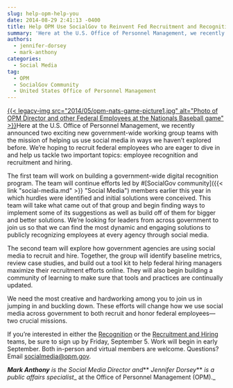 ```yaml
---
slug: help-opm-help-you
date: 2014-08-29 2:41:13 -0400
title: Help OPM Use SocialGov to Reinvent Fed Recruitment and Recognition
summary: 'Here at the U.S. Office of Personnel Management, we recently announced two exciting new government-wide working group teams with the mission of helping us use social media in ways we haven’t explored before. We’re hoping to recruit federal employees'
authors:
  - jennifer-dorsey
  - mark-anthony
categories:
  - Social Media
tag:
  - OPM
  - SocialGov Community
  - United States Office of Personnel Management
---
```


[{{< legacy-img src="2014/05/opm-nats-game-picture1.jpg" alt="Photo of OPM Director and other Federal Employees at the Nationals Baseball game" >}}](https://s3.amazonaws.com/digitalgov/legacy-img/2014/05/opm-nats-game-picture1.jpg)Here at the U.S. Office of Personnel Management, we recently announced two exciting new government-wide working group teams with the mission of helping us use social media in ways we haven’t explored before. We’re hoping to recruit federal employees who are eager to dive in and help us tackle two important topics: employee recognition and recruitment and hiring.

The first team will work on building a government-wide digital recognition program. The team will continue efforts led by #[SocialGov community]({{< link "social-media.md" >}} "Social Media") members earlier this year in which hurdles were identified and initial solutions were conceived. This team will take what came out of that group and begin finding ways to implement some of its suggestions as well as build off of them for bigger and better solutions. We’re looking for leaders from across government to join us so that we can find the most dynamic and engaging solutions to publicly recognizing employees at every agency through social media.

The second team will explore how government agencies are using social media to recruit and hire. Together, the group will identify baseline metrics, review case studies, and build out a tool kit to help federal hiring managers maximize their recruitment efforts online. They will also begin building a community of learning to make sure that tools and practices are continually updated.

We need the most creative and hardworking among you to join us in jumping in and buckling down. These efforts will change how we use social media across government to both recruit and honor federal employees—two crucial missions.

If you’re interested in either the [Recognition](https://docs.google.com/forms/d/11nI0eMjfGeo9aLiBksbA9OvSnv6Oyk54Ay1lT2q1H5s/viewform) or the [Recruitment and Hiring](https://docs.google.com/forms/d/12ThAd0Asfmju5svsSmQTriGUsKShoIbVbXSkGssmu_M/viewform) teams, be sure to sign up by Friday, September 5. Work will begin in early September. Both in-person and virtual members are welcome. Questions? Email <socialmedia@opm.gov>.

**_Mark Anthony_** _is the Social Media Director and_** _Jennifer Dorsey_** _is a public affairs specialist__ at the Office of Personnel Management (OPM)._